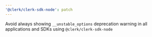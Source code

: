 ```yaml
---
'@clerk/clerk-sdk-node': patch
---
```


Avoid always showing `__unstable_options` deprecation warning in all applications and SDKs using `@clerk/clerk-sdk-node`
